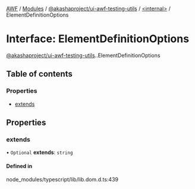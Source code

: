 [AWF](../README.md) / [Modules](../modules.md) / [@akashaproject/ui-awf-testing-utils](../modules/akashaproject_ui_awf_testing_utils.md) / [<internal\>](../modules/akashaproject_ui_awf_testing_utils._internal_.md) / ElementDefinitionOptions

# Interface: ElementDefinitionOptions

[@akashaproject/ui-awf-testing-utils](../modules/akashaproject_ui_awf_testing_utils.md).[<internal>](../modules/akashaproject_ui_awf_testing_utils._internal_.md).ElementDefinitionOptions

## Table of contents

### Properties

- [extends](akashaproject_ui_awf_testing_utils._internal_.ElementDefinitionOptions.md#extends)

## Properties

### extends

• `Optional` **extends**: `string`

#### Defined in

node_modules/typescript/lib/lib.dom.d.ts:439
